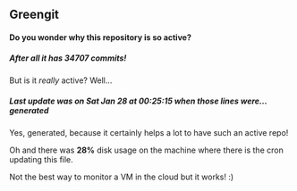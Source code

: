 ## Greengit

#### Do you wonder why this repository is so active?

##### After all it has 34707 commits!

But is it *really* active? Well...

##### Last update was on Sat Jan 28 at 00:25:15 when those lines were... generated

Yes, generated, because it certainly helps a lot to have such an active repo!

Oh and there was **28%** disk usage on the machine
where there is the cron updating this file.

Not the best way to monitor a VM in the cloud but it works! :)
